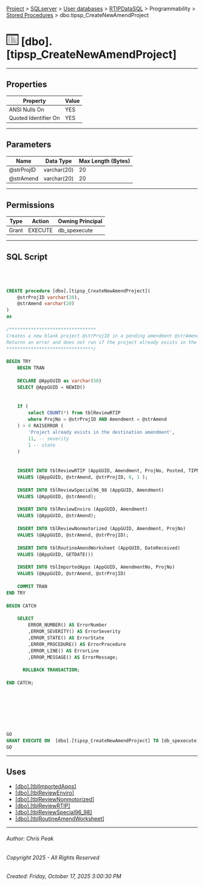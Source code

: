 #### 

[Project](../../../../../index.md) > [SQLserver](../../../../index.md) > [User databases](../../../index.md) > [RTIPDataSQL](../../index.md) > Programmability > [Stored Procedures](Stored_Procedures.md) > dbo.tipsp_CreateNewAmendProject

# ![Stored Procedures](../../../../../Images/StoredProcedure32.png) [dbo].[tipsp_CreateNewAmendProject]

---

## <a name="#properties"></a>Properties

| Property | Value |
|---|---|
| ANSI Nulls On | YES |
| Quoted Identifier On | YES |


---

## <a name="#parameters"></a>Parameters

| Name | Data Type | Max Length (Bytes) |
|---|---|---|
| @strProjID | varchar(20) | 20 |
| @strAmend | varchar(20) | 20 |


---

## <a name="#permissions"></a>Permissions

| Type | Action | Owning Principal |
|---|---|---|
| Grant | EXECUTE | db_spexecute |


---

## <a name="#sqlscript"></a>SQL Script

```sql



CREATE procedure [dbo].[tipsp_CreateNewAmendProject](
	@strProjID varchar(20), 
	@strAmend varchar(20)
)
as

/********************************
Creates a new blank project @strProjID in a pending amendment @strAmend.
Returns an error and does not run if the project already exists in the destination amendment.
********************************/

BEGIN TRY
	BEGIN TRAN

	DECLARE @AppGUID as varchar(50)
	SELECT @AppGUID = NEWID()
	

	If (
		select COUNT(*) from tblReviewRTIP 
		where ProjNo = @strProjID AND Amendment = @strAmend
	) > 0 RAISERROR (
		'Project already exists in the destination amendment',
		11, -- severity
		1 -- state
	)

	 
	INSERT INTO tblReviewRTIP (AppGUID, Amendment, ProjNo, Posted, TIPNEW)
	VALUES (@AppGUID, @strAmend, @strProjID, 0, 1 );
	
	INSERT INTO tblReviewSpecial96_98 (AppGUID, Amendment)
	VALUES (@AppGUID, @strAmend);
	
	INSERT INTO tblReviewEnviro (AppGUID, Amendment)
	VALUES (@AppGUID, @strAmend);
	
	INSERT INTO tblReviewNonmotorized (AppGUID, Amendment, ProjNo)
	VALUES (@AppGUID, @strAmend, @strProjID);
	
	INSERT INTO tblRoutineAmendWorksheet (AppGUID, DateReceived)
	VALUES (@AppGUID, GETDATE())
	
	INSERT INTO tblImportedApps (AppGUID, AmendmentNo, ProjNo)
	VALUES (@AppGUID, @strAmend, @strProjID)
	
	COMMIT TRAN
END TRY

BEGIN CATCH

    SELECT 
        ERROR_NUMBER() AS ErrorNumber
        ,ERROR_SEVERITY() AS ErrorSeverity
        ,ERROR_STATE() AS ErrorState
        ,ERROR_PROCEDURE() AS ErrorProcedure
        ,ERROR_LINE() AS ErrorLine
        ,ERROR_MESSAGE() AS ErrorMessage;
                
      ROLLBACK TRANSACTION;
     
END CATCH;







GO
GRANT EXECUTE ON  [dbo].[tipsp_CreateNewAmendProject] TO [db_spexecute]
GO

```


---

## <a name="#uses"></a>Uses

* [[dbo].[tblImportedApps]](../../Tables/dbo_tblImportedApps.md)
* [[dbo].[tblReviewEnviro]](../../Tables/dbo_tblReviewEnviro.md)
* [[dbo].[tblReviewNonmotorized]](../../Tables/dbo_tblReviewNonmotorized.md)
* [[dbo].[tblReviewRTIP]](../../Tables/dbo_tblReviewRTIP.md)
* [[dbo].[tblReviewSpecial96_98]](../../Tables/dbo_tblReviewSpecial96_98.md)
* [[dbo].[tblRoutineAmendWorksheet]](../../Tables/dbo_tblRoutineAmendWorksheet.md)


---

###### Author:  Chris Peak

###### Copyright 2025 - All Rights Reserved

###### Created: Friday, October 17, 2025 3:00:30 PM

